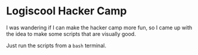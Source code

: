 # Logiscool Hacker Camp

I was wandering if I can make the hacker camp more fun, so I came up with the idea to make some scripts that are visually good.

Just run the scripts from a `bash` terminal.